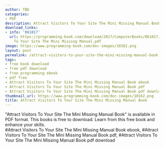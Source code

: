 ```yaml
---
author: TBD
categories:
- PDF
description: Attract Visitors To Your Site The Mini Missing Manual Book
download_links:
- info: '061017'
  url: https://programming-book.com/download/2017/ComputerBooks/061017/Attract Visitors
    To Your Site The Mini Missing Manual.pdf
image: https://www.programming-book.com/doc-images/10162.png
layout: post
permalink: /attract-visitors-to-your-site-the-mini-missing-manual-book.html
tags:
- free book download
- free pdf download
- free programming ebook
- pdf free
- Attract Visitors To Your Site The Mini Missing Manual Book ebook
- Attract Visitors To Your Site The Mini Missing Manual Book pdf
- Attract Visitors To Your Site The Mini Missing Manual Book pdf download
thumbnail_url: https://www.programming-book.com/doc-images/10162.png
title: Attract Visitors To Your Site The Mini Missing Manual Book
---
```


 
<div class="item-desc text-justify">
  "Attract Visitors To Your Site The Mini Missing Manual Book" is available in PDF format. This books is free to download. Learn from this free book and enhance your skills.
  <br>
  #Attract Visitors To Your Site The Mini Missing Manual Book ebook, #Attract Visitors To Your Site The Mini Missing Manual Book pdf, #Attract Visitors To Your Site The Mini Missing Manual Book pdf download
</div>